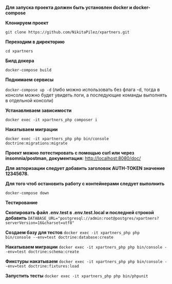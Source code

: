 **Для запуска проекта должен быть установлен docker и docker-compose**

**Клонируем проект**

`git clone https://github.com/NikitaPilez/xpartners.git`

**Переходим в директорию**

`cd xpartners`

**Билд докера**

`docker-compose build`

**Поднимаем сервисы**

`docker-compose up -d` (либо можно использовать без флага -d, тогда в консоли можно будет увидеть логи, а последующие команды выполнять в отдельной консоли)

**Устанавливаем зависимости**

`docker exec -it xpartners_php composer i`

**Накатываем миграции**

`docker exec -it xpartners_php php bin/console doctrine:migrations:migrate`

**Проект можно потестировать с помощью curl или через insomnia/postman, документация:**
[http://localhost:8080/doc/](http://localhost:8080/doc/)

**Для авторизации следует добавить заголовок AUTH-TOKEN значение 12345678.**

**Для того чтоб остановить работу с контейнерами следует выполнить**

`docker-compose down`

**Тестирование**

**Скопировать файл .env.test в .env.test.local и последней строкой добавить**
`DATABASE_URL="postgresql://admin:root@postgres/xpartners?serverVersion=16&charset=utf8"`

**Создаем базу для тестов**
`docker exec -it xpartners_php php bin/console --env=test doctrine:database:create`

**Накатываем миграции**
`docker exec -it xpartners_php php bin/console --env=test doctrine:schema:create`

**Фикстуры накатываем**
`docker exec -it xpartners_php php bin/console --env=test doctrine:fixtures:load`

**Запустить тесты**
`docker exec -it xpartners_php php bin/phpunit`
